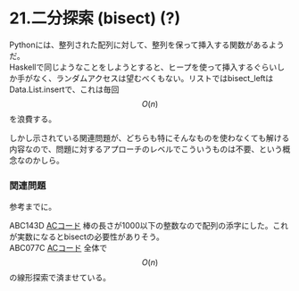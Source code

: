 # 21.二分探索 (bisect) (?)

Pythonには、整列された配列に対して、整列を保って挿入する関数があるようだ。\
Haskellで同じようなことをしようとすると、ヒープを使って挿入するぐらいしか手がなく、ランダムアクセスは望むべくもない。リストではbisect_leftはData.List.insertで、これは毎回$$O(n)$$を浪費する。

しかし示されている関連問題が、どちらも特にそんなものを使わなくても解ける内容なので、問題に対するアプローチのレベルでこういうものは不要、という概念なのかしら。

### 関連問題

参考までに。

ABC143D [ACコード](https://atcoder.jp/contests/abc143/submissions/14003171) 棒の長さが1000以下の整数なので配列の添字にした。これが実数になるとbisectの必要性がありそう。\
ABC077C [ACコード](https://atcoder.jp/contests/abc077/submissions/22956005) 全体で$$O(n)$$の線形探索で済ませている。
